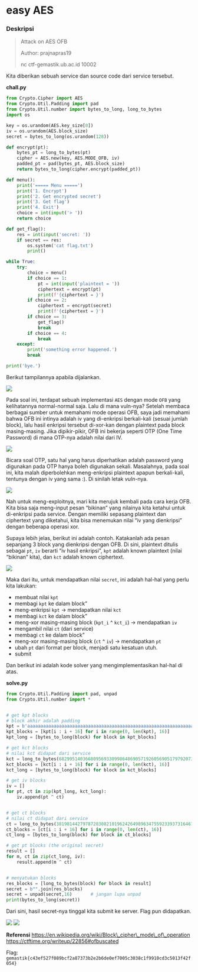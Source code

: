 # easy AES

### Deskripsi

> Attack on AES OFB
>
> Author: prajnapras19
>
> nc ctf-gemastik.ub.ac.id 10002

Kita diberikan sebuah service dan source code dari service tersebut.

**chall.py**

```py
from Crypto.Cipher import AES
from Crypto.Util.Padding import pad
from Crypto.Util.number import bytes_to_long, long_to_bytes
import os

key = os.urandom(AES.key_size[0])
iv = os.urandom(AES.block_size)
secret = bytes_to_long(os.urandom(128))

def encrypt(pt):
    bytes_pt = long_to_bytes(pt)
    cipher = AES.new(key, AES.MODE_OFB, iv)
    padded_pt = pad(bytes_pt, AES.block_size)
    return bytes_to_long(cipher.encrypt(padded_pt))

def menu():
    print('===== Menu =====')
    print('1. Encrypt')
    print('2. Get encrypted secret')
    print('3. Get flag')
    print('4. Exit')
    choice = int(input('> '))
    return choice

def get_flag():
    res = int(input('secret: '))
    if secret == res:
        os.system('cat flag.txt')
        print()

while True:
    try:
        choice = menu()
        if choice == 1:
            pt = int(input('plaintext = '))
            ciphertext = encrypt(pt)
            print(f'{ciphertext = }')
        if choice == 2:
            ciphertext = encrypt(secret)
            print(f'{ciphertext = }')
        if choice == 3:
            get_flag()
            break
        if choice == 4:
            break
    except:
        print('something error happened.')
        break

print('bye.')
```

Berikut tampilannya apabila dijalankan.

![](../../../gemastik-23/cry/easy-aes/img/runserver.png)

Pada soal ini, terdapat sebuah implementasi `AES` dengan mode `OFB` yang kelihatannya normal-normal saja. Lalu di mana vuln-nya? Setelah membaca berbagai sumber untuk memahami mode operasi OFB, saya jadi memahami bahwa OFB ini intinya adalah iv yang di-enkripsi berkali-kali (sesuai jumlah block), lalu hasil enkripsi tersebut di-xor-kan dengan plaintext pada block masing-masing. Jika dipikir-pikir, OFB ini bekerja seperti OTP (One Time Password) di mana OTP-nya adalah nilai dari IV.

![](../../../gemastik-23/cry/easy-aes/img/ofb.png)

Bicara soal OTP, satu hal yang harus diperhatikan adalah password yang digunakan pada OTP hanya boleh digunakan sekali. Masalahnya, pada soal ini, kita malah diperbolehkan meng-enkripsi plaintext apapun berkali-kali, tentunya dengan iv yang sama :). Di sinilah letak _vuln_-nya.

![](../../../gemastik-23/cry/easy-aes/img/runtry.png)

Nah untuk meng-exploitnya, mari kita merujuk kembali pada cara kerja OFB. Kita bisa saja meng-input pesan “bikinan” yang nilainya kita ketahui untuk di-enkripsi pada service. Dengan memiliki sepasang plaintext dan ciphertext yang diketahui, kita bisa menemukan nilai “iv yang dienkripsi” dengan beberapa operasi xor.

Supaya lebih jelas, berikut ini adalah contoh. Katakanlah ada pesan sepanjang 3 block yang dienkripsi dengan OFB. Di sini, plaintext ditulis sebagai `pt`, `iv` berarti “iv hasil enkripsi”, `kpt` adalah known plaintext (nilai “bikinan” kita), dan `kct` adalah known ciphertext.

![](../../../gemastik-23/cry/easy-aes/img/contoh.png)

Maka dari itu, untuk mendapatkan nilai `secret`, ini adalah hal-hal yang perlu kita lakukan:

* membuat nilai `kpt`
* membagi `kpt` ke dalam block”
* meng-enkripsi `kpt` → mendapatkan nilai `kct`
* membagi `kct` ke dalam block”
* meng-xor masing-masing block (`kpt_i` ^ `kct_i`) → mendapatkan `iv`
* mengambil nilai `ct` (dari service)
* membagi `ct` ke dalam block”
* meng-xor masing-masing block (`ct` ^ `iv`) → mendapatkan `pt`
* ubah `pt` dari format per block, menjadi satu kesatuan utuh.
* submit

Dan berikut ini adalah kode solver yang mengimplementasikan hal-hal di atas.

**solve.py**

```py
from Crypto.Util.Padding import pad, unpad
from Crypto.Util.number import *


# get kpt blocks
# block akhir adalah padding
kpt = b'aaaaaaaaaaaaaaaaaaaaaaaaaaaaaaaaaaaaaaaaaaaaaaaaaaaaaaaaaaaaaaaaaaaaaaaaaaaaaaaaaaaaaaaaaaaaaaaaaaaaaaaaaaaaaaaaaaaaaaaaaaaaaaaa\x10\x10\x10\x10\x10\x10\x10\x10\x10\x10\x10\x10\x10\x10\x10\x10'
kpt_blocks = [kpt[i : i + 16] for i in range(0, len(kpt), 16)]
kpt_long = [bytes_to_long(block) for block in kpt_blocks]

# get kct blocks
# nilai kct didapat dari service
kct = long_to_bytes(6829951403668095693309986486905719260569051797920733302729965370271912526388434640204350969195421713114899203197885934717004778596521377164114674546876406246515072569075972400049924888032406986114289369421990665247175570930943928793049468915942681596697204857114479815014582084032067986263466346410844470912198444839419902147197659011658208607070301783523273433848482670178279509991871)
kct_blocks = [kct[i : i + 16] for i in range(0, len(kct), 16)]
kct_long = [bytes_to_long(block) for block in kct_blocks]

# get iv blocks
iv = []
for pt, ct in zip(kpt_long, kct_long):
	iv.append(pt ^ ct)


# get ct blocks
# nilai ct didapat dari service
ct = long_to_bytes(38198144279787283082101962426498963475592339373164672851410243695866139623602242834200207503977231528184195924441518387793673105101868024620672293724434121976042294194760387016674347449520323633716880022698049765002913443806371121997968768973993844710535293298796344978323974167410473156135000226332738944539088325979705730893316968886967264991045)
ct_blocks = [ct[i : i + 16] for i in range(0, len(ct), 16)]
ct_long = [bytes_to_long(block) for block in ct_blocks]

# get pt blocks (the original secret)
result = []
for m, ct in zip(ct_long, iv):
	result.append(m ^ ct)


# menyatukan blocks
res_blocks = [long_to_bytes(block) for block in result]
secret = b"".join(res_blocks)
secret = unpad(secret,16)		# jangan lupa unpad
print(bytes_to_long(secret))
```

Dari sini, hasil secret-nya tinggal kita submit ke server. Flag pun didapatkan.

![](../../../gemastik-23/cry/easy-aes/img/solve.png) ![](../../../gemastik-23/cry/easy-aes/img/getflag.png)

**Referensi** https://en.wikipedia.org/wiki/Block\_cipher\_mode\_of\_operation https://ctftime.org/writeup/22856#ofbuscated

Flag: `gemastik{c43ef527f089bcf2a87373b2e2b6de0ef7005c3038c1f9910cd3c5013f42f054}`

